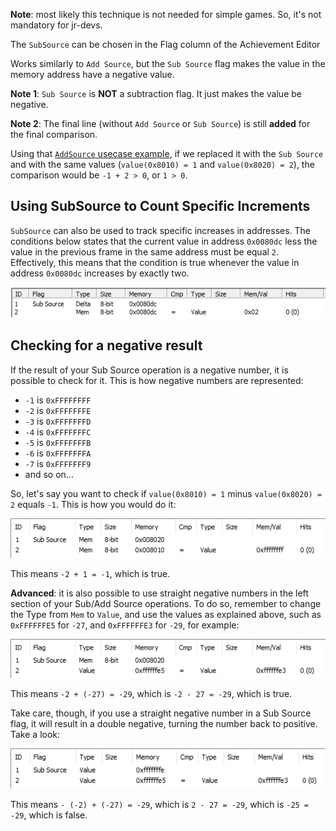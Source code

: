 **Note**: most likely this technique is not needed for simple games. So, it's not mandatory for jr-devs.

The `SubSource` can be chosen in the Flag column of the Achievement Editor

Works similarly to `Add Source`, but the `Sub Source` flag makes the value in the memory address have a negative value.

**Note 1**: `Sub Source` is **NOT** a subtraction flag. It just makes the value be negative.

**Note 2**: The final line (without `Add Source` or `Sub Source`) is still **added** for the final comparison. 

Using that [`AddSource` usecase example](AddSource-Flag), if we replaced it with the `Sub Source` and with the same values (`value(0x8010) = 1` and `value(0x8020) = 2`), the comparison would be `-1 + 2 > 0`, or `1 > 0`.

## Using SubSource to Count Specific Increments

`SubSource` can also be used to track specific increases in addresses. The conditions below states that the current value in address `0x0080dc` less the value in the previous frame in the same address must be equal `2`. Effectively, this means that the condition is true whenever the value in address `0x0080dc` increases by exactly two.

![subsource](/development/images/subsource.png)


## Checking for a negative result

If the result of your Sub Source operation is a negative number, it is possible to check for it. This is how negative numbers are represented:

- `-1` is `0xFFFFFFFF`
- `-2` is `0xFFFFFFFE`
- `-3` is `0xFFFFFFFD`
- `-4` is `0xFFFFFFFC`
- `-5` is `0xFFFFFFFB`
- `-6` is `0xFFFFFFFA`
- `-7` is `0xFFFFFFF9`
- and so on...

So, let's say you want to check if `value(0x8010) = 1` minus `value(0x8020) = 2` equals `-1`. This is how you would do it:

![Sub Source negative numbers](/development/images/subsource1.png)

This means `-2 + 1 = -1`, which is true.

**Advanced**: it is also possible to use straight negative numbers in the left section of your Sub/Add Source operations. To do so, remember to change the Type from `Mem` to `Value`, and use the values as explained above, such as `0xFFFFFFE5` for `-27`, and `0xFFFFFFE3` for `-29`, for example:

![Sub Source negative numbers 2](/development/images/subsource2.png)

This means `-2 + (-27) = -29`, which is `-2 - 27 = -29`, which is true.

Take care, though, if you use a straight negative number in a Sub Source flag, it will result in a double negative, turning the number back to positive. Take a look:

![Sub Source negative numbers 3](/development/images/subsource3.png)

This means `- (-2) + (-27) = -29`, which is `2 - 27 = -29`, which is `-25 = -29`, which is false.

